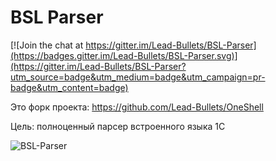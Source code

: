 # BSL Parser

[![Join the chat at https://gitter.im/Lead-Bullets/BSL-Parser](https://badges.gitter.im/Lead-Bullets/BSL-Parser.svg)](https://gitter.im/Lead-Bullets/BSL-Parser?utm_source=badge&utm_medium=badge&utm_campaign=pr-badge&utm_content=badge)

Это форк проекта: https://github.com/Lead-Bullets/OneShell

Цель: полноценный парсер встроенного языка 1С

![BSL-Parser](img/1SH.png)
